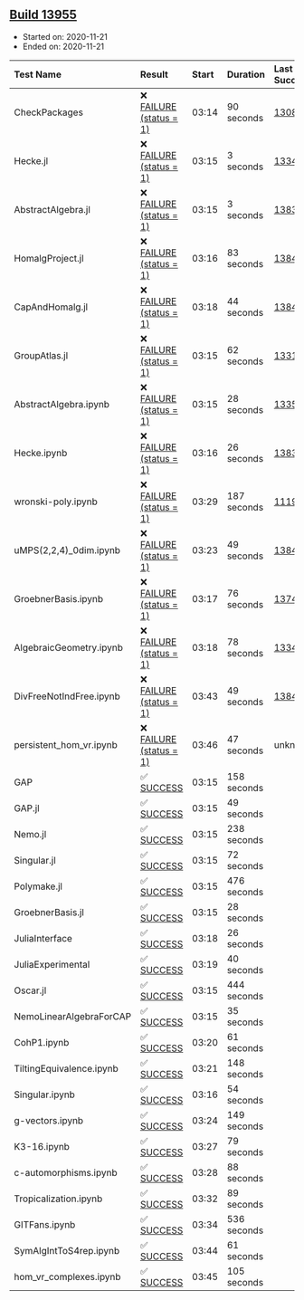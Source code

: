 ## [Build 13955](https://oscarci.mathematik.uni-kl.de/job/oscar/13955/)

* Started on: 2020-11-21
* Ended on: 2020-11-21

| Test Name    | Result | Start | Duration | Last Success | First Failure |
|:-------------|:-------|:------|:---------|:-------------|:--------------|
| CheckPackages | ❌ [FAILURE (status = 1)](https://oscarci.mathematik.uni-kl.de/job/oscar/13955/artifact/logs/build-13955/CheckPackages.log) | 03:14 | 90 seconds | [13085](https://oscarci.mathematik.uni-kl.de/job/oscar/13085/) | [13086](https://oscarci.mathematik.uni-kl.de/job/oscar/13086/) |
| Hecke.jl | ❌ [FAILURE (status = 1)](https://oscarci.mathematik.uni-kl.de/job/oscar/13955/artifact/logs/build-13955/Hecke.jl.log) | 03:15 | 3 seconds | [13341](https://oscarci.mathematik.uni-kl.de/job/oscar/13341/) | [13342](https://oscarci.mathematik.uni-kl.de/job/oscar/13342/) |
| AbstractAlgebra.jl | ❌ [FAILURE (status = 1)](https://oscarci.mathematik.uni-kl.de/job/oscar/13955/artifact/logs/build-13955/AbstractAlgebra.jl.log) | 03:15 | 3 seconds | [13837](https://oscarci.mathematik.uni-kl.de/job/oscar/13837/) | [13838](https://oscarci.mathematik.uni-kl.de/job/oscar/13838/) |
| HomalgProject.jl | ❌ [FAILURE (status = 1)](https://oscarci.mathematik.uni-kl.de/job/oscar/13955/artifact/logs/build-13955/HomalgProject.jl.log) | 03:16 | 83 seconds | [13845](https://oscarci.mathematik.uni-kl.de/job/oscar/13845/) | [13846](https://oscarci.mathematik.uni-kl.de/job/oscar/13846/) |
| CapAndHomalg.jl | ❌ [FAILURE (status = 1)](https://oscarci.mathematik.uni-kl.de/job/oscar/13955/artifact/logs/build-13955/CapAndHomalg.jl.log) | 03:18 | 44 seconds | [13845](https://oscarci.mathematik.uni-kl.de/job/oscar/13845/) | [13846](https://oscarci.mathematik.uni-kl.de/job/oscar/13846/) |
| GroupAtlas.jl | ❌ [FAILURE (status = 1)](https://oscarci.mathematik.uni-kl.de/job/oscar/13955/artifact/logs/build-13955/GroupAtlas.jl.log) | 03:15 | 62 seconds | [13311](https://oscarci.mathematik.uni-kl.de/job/oscar/13311/) | [13312](https://oscarci.mathematik.uni-kl.de/job/oscar/13312/) |
| AbstractAlgebra.ipynb | ❌ [FAILURE (status = 1)](https://oscarci.mathematik.uni-kl.de/job/oscar/13955/artifact/logs/build-13955/AbstractAlgebra.ipynb.log) | 03:15 | 28 seconds | [13355](https://oscarci.mathematik.uni-kl.de/job/oscar/13355/) | [13356](https://oscarci.mathematik.uni-kl.de/job/oscar/13356/) |
| Hecke.ipynb | ❌ [FAILURE (status = 1)](https://oscarci.mathematik.uni-kl.de/job/oscar/13955/artifact/logs/build-13955/Hecke.ipynb.log) | 03:16 | 26 seconds | [13837](https://oscarci.mathematik.uni-kl.de/job/oscar/13837/) | [13838](https://oscarci.mathematik.uni-kl.de/job/oscar/13838/) |
| wronski-poly.ipynb | ❌ [FAILURE (status = 1)](https://oscarci.mathematik.uni-kl.de/job/oscar/13955/artifact/logs/build-13955/wronski-poly.ipynb.log) | 03:29 | 187 seconds | [11192](https://oscarci.mathematik.uni-kl.de/job/oscar/11192/) | [11193](https://oscarci.mathematik.uni-kl.de/job/oscar/11193/) |
| uMPS(2,2,4)_0dim.ipynb | ❌ [FAILURE (status = 1)](https://oscarci.mathematik.uni-kl.de/job/oscar/13955/artifact/logs/build-13955/uMPS-2-2-4-_0dim.ipynb.log) | 03:23 | 49 seconds | [13841](https://oscarci.mathematik.uni-kl.de/job/oscar/13841/) | [13842](https://oscarci.mathematik.uni-kl.de/job/oscar/13842/) |
| GroebnerBasis.ipynb | ❌ [FAILURE (status = 1)](https://oscarci.mathematik.uni-kl.de/job/oscar/13955/artifact/logs/build-13955/GroebnerBasis.ipynb.log) | 03:17 | 76 seconds | [13748](https://oscarci.mathematik.uni-kl.de/job/oscar/13748/) | [13749](https://oscarci.mathematik.uni-kl.de/job/oscar/13749/) |
| AlgebraicGeometry.ipynb | ❌ [FAILURE (status = 1)](https://oscarci.mathematik.uni-kl.de/job/oscar/13955/artifact/logs/build-13955/AlgebraicGeometry.ipynb.log) | 03:18 | 78 seconds | [13341](https://oscarci.mathematik.uni-kl.de/job/oscar/13341/) | [13342](https://oscarci.mathematik.uni-kl.de/job/oscar/13342/) |
| DivFreeNotIndFree.ipynb | ❌ [FAILURE (status = 1)](https://oscarci.mathematik.uni-kl.de/job/oscar/13955/artifact/logs/build-13955/DivFreeNotIndFree.ipynb.log) | 03:43 | 49 seconds | [13845](https://oscarci.mathematik.uni-kl.de/job/oscar/13845/) | [13846](https://oscarci.mathematik.uni-kl.de/job/oscar/13846/) |
| persistent_hom_vr.ipynb | ❌ [FAILURE (status = 1)](https://oscarci.mathematik.uni-kl.de/job/oscar/13955/artifact/logs/build-13955/persistent_hom_vr.ipynb.log) | 03:46 | 47 seconds | unknown | unknown |
| GAP | ✅ [SUCCESS](https://oscarci.mathematik.uni-kl.de/job/oscar/13955/artifact/logs/build-13955/GAP.log) | 03:15 | 158 seconds |  |  |
| GAP.jl | ✅ [SUCCESS](https://oscarci.mathematik.uni-kl.de/job/oscar/13955/artifact/logs/build-13955/GAP.jl.log) | 03:15 | 49 seconds |  |  |
| Nemo.jl | ✅ [SUCCESS](https://oscarci.mathematik.uni-kl.de/job/oscar/13955/artifact/logs/build-13955/Nemo.jl.log) | 03:15 | 238 seconds |  |  |
| Singular.jl | ✅ [SUCCESS](https://oscarci.mathematik.uni-kl.de/job/oscar/13955/artifact/logs/build-13955/Singular.jl.log) | 03:15 | 72 seconds |  |  |
| Polymake.jl | ✅ [SUCCESS](https://oscarci.mathematik.uni-kl.de/job/oscar/13955/artifact/logs/build-13955/Polymake.jl.log) | 03:15 | 476 seconds |  |  |
| GroebnerBasis.jl | ✅ [SUCCESS](https://oscarci.mathematik.uni-kl.de/job/oscar/13955/artifact/logs/build-13955/GroebnerBasis.jl.log) | 03:15 | 28 seconds |  |  |
| JuliaInterface | ✅ [SUCCESS](https://oscarci.mathematik.uni-kl.de/job/oscar/13955/artifact/logs/build-13955/JuliaInterface.log) | 03:18 | 26 seconds |  |  |
| JuliaExperimental | ✅ [SUCCESS](https://oscarci.mathematik.uni-kl.de/job/oscar/13955/artifact/logs/build-13955/JuliaExperimental.log) | 03:19 | 40 seconds |  |  |
| Oscar.jl | ✅ [SUCCESS](https://oscarci.mathematik.uni-kl.de/job/oscar/13955/artifact/logs/build-13955/Oscar.jl.log) | 03:15 | 444 seconds |  |  |
| NemoLinearAlgebraForCAP | ✅ [SUCCESS](https://oscarci.mathematik.uni-kl.de/job/oscar/13955/artifact/logs/build-13955/NemoLinearAlgebraForCAP.log) | 03:15 | 35 seconds |  |  |
| CohP1.ipynb | ✅ [SUCCESS](https://oscarci.mathematik.uni-kl.de/job/oscar/13955/artifact/logs/build-13955/CohP1.ipynb.log) | 03:20 | 61 seconds |  |  |
| TiltingEquivalence.ipynb | ✅ [SUCCESS](https://oscarci.mathematik.uni-kl.de/job/oscar/13955/artifact/logs/build-13955/TiltingEquivalence.ipynb.log) | 03:21 | 148 seconds |  |  |
| Singular.ipynb | ✅ [SUCCESS](https://oscarci.mathematik.uni-kl.de/job/oscar/13955/artifact/logs/build-13955/Singular.ipynb.log) | 03:16 | 54 seconds |  |  |
| g-vectors.ipynb | ✅ [SUCCESS](https://oscarci.mathematik.uni-kl.de/job/oscar/13955/artifact/logs/build-13955/g-vectors.ipynb.log) | 03:24 | 149 seconds |  |  |
| K3-16.ipynb | ✅ [SUCCESS](https://oscarci.mathematik.uni-kl.de/job/oscar/13955/artifact/logs/build-13955/K3-16.ipynb.log) | 03:27 | 79 seconds |  |  |
| c-automorphisms.ipynb | ✅ [SUCCESS](https://oscarci.mathematik.uni-kl.de/job/oscar/13955/artifact/logs/build-13955/c-automorphisms.ipynb.log) | 03:28 | 88 seconds |  |  |
| Tropicalization.ipynb | ✅ [SUCCESS](https://oscarci.mathematik.uni-kl.de/job/oscar/13955/artifact/logs/build-13955/Tropicalization.ipynb.log) | 03:32 | 89 seconds |  |  |
| GITFans.ipynb | ✅ [SUCCESS](https://oscarci.mathematik.uni-kl.de/job/oscar/13955/artifact/logs/build-13955/GITFans.ipynb.log) | 03:34 | 536 seconds |  |  |
| SymAlgIntToS4rep.ipynb | ✅ [SUCCESS](https://oscarci.mathematik.uni-kl.de/job/oscar/13955/artifact/logs/build-13955/SymAlgIntToS4rep.ipynb.log) | 03:44 | 61 seconds |  |  |
| hom_vr_complexes.ipynb | ✅ [SUCCESS](https://oscarci.mathematik.uni-kl.de/job/oscar/13955/artifact/logs/build-13955/hom_vr_complexes.ipynb.log) | 03:45 | 105 seconds |  |  |
